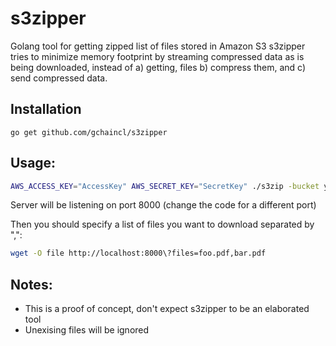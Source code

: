 s3zipper
========

Golang tool for getting zipped list of files stored in Amazon S3
s3zipper tries to minimize memory footprint by streaming compressed data as is being downloaded, instead of a) getting, files b) compress them, and c) send compressed data.

Installation
--
`go get github.com/gchaincl/s3zipper`

Usage:
--

```bash
AWS_ACCESS_KEY="AccessKey" AWS_SECRET_KEY="SecretKey" ./s3zip -bucket yourBucket
```
Server will be listening on port 8000 (change the code for a different port)

Then you should specify a list of files you want to download separated by ",":
```bash
wget -O file http://localhost:8000\?files=foo.pdf,bar.pdf
```

Notes:
--
* This is a proof of concept, don't expect s3zipper to be an elaborated tool
* Unexising files will be ignored
